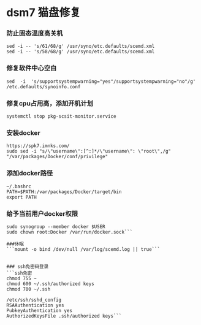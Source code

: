 # dsm7 猫盘修复

### 防止固态温度高关机

```
sed -i -- 's/61/68/g' /usr/syno/etc.defaults/scemd.xml
sed -i -- 's/58/68/g' /usr/syno/etc.defaults/scemd.xml
```

### 修复软件中心空白

```
sed  -i  's/supportsystempwarning="yes"/supportsystempwarning="no"/g' /etc.defaults/synoinfo.conf 
```

### 修复cpu占用高，添加开机计划
```
systemctl stop pkg-scsit-monitor.service
```

### 安装docker
```
https://spk7.imnks.com/
sudo sed -i "s/\"username\":[^:]*/\"username\": \"root\",/g" "/var/packages/Docker/conf/privilege"
```

### 添加docker路径
```
~/.bashrc
PATH=$PATH:/var/packages/Docker/target/bin
export PATH
```
### 给予当前用户docker权限
```sudo synogroup --add docker
sudo synogroup --member docker $USER
sudo chown root:Docker /var/run/docker.sock```

###休眠
```mount -o bind /dev/null /var/log/scemd.log || true```


### ssh免密码登录
```ssh免密
chmod 755 ~
chmod 600 ~/.ssh/authorized keys
chmod 700 ~/.ssh

/etc/ssh/sshd_config
RSAAuthentication yes
PubkeyAuthentication yes
AuthorizedKeysFile .ssh/authorized keys```
